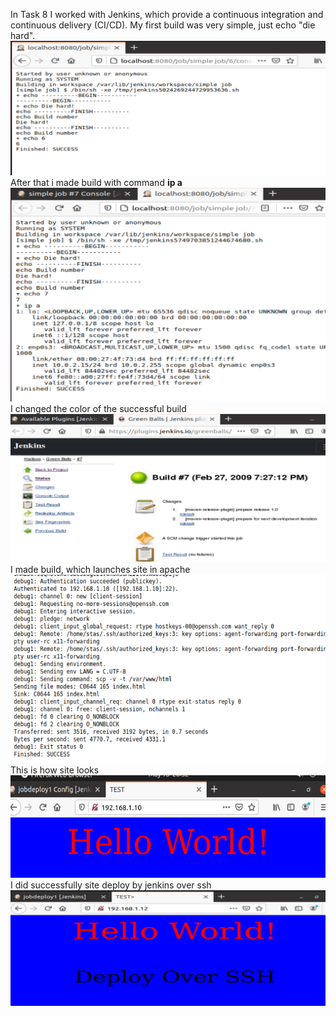 In Task 8 I worked with Jenkins, which provide a continuous integration and continuous delivery (CI/CD).
My first build was very simple, just echo "die hard".  
<img src="https://github.com/berkutov-stas/DevOps_online_Kiev_2021Q1/blob/main/m8/task%208.1/jenkins%20job%20output.png">  
After that i made build with command **ip a**  
<img src="https://github.com/berkutov-stas/DevOps_online_Kiev_2021Q1/blob/main/m8/task%208.1/jenkins%20job%20output%20plus%20ip%20a.png">  
I changed the color of the successful build  
<img src="https://github.com/berkutov-stas/DevOps_online_Kiev_2021Q1/blob/main/m8/task%208.1/jenkins%20green%20ball.png">
I made build, which launches site in apache  
<img src="https://github.com/berkutov-stas/DevOps_online_Kiev_2021Q1/blob/main/m8/task%208.1/jenkins%20scp%20html%20success.png">
This is how site looks  
<img src="https://github.com/berkutov-stas/DevOps_online_Kiev_2021Q1/blob/main/m8/task%208.1/apache%20working.png">
I did successfully site deploy by jenkins over ssh  
<img src="https://github.com/berkutov-stas/DevOps_online_Kiev_2021Q1/blob/main/m8/task%208.1/jenkins%20over%20ssh%20site%20deploy%20ok.png">

